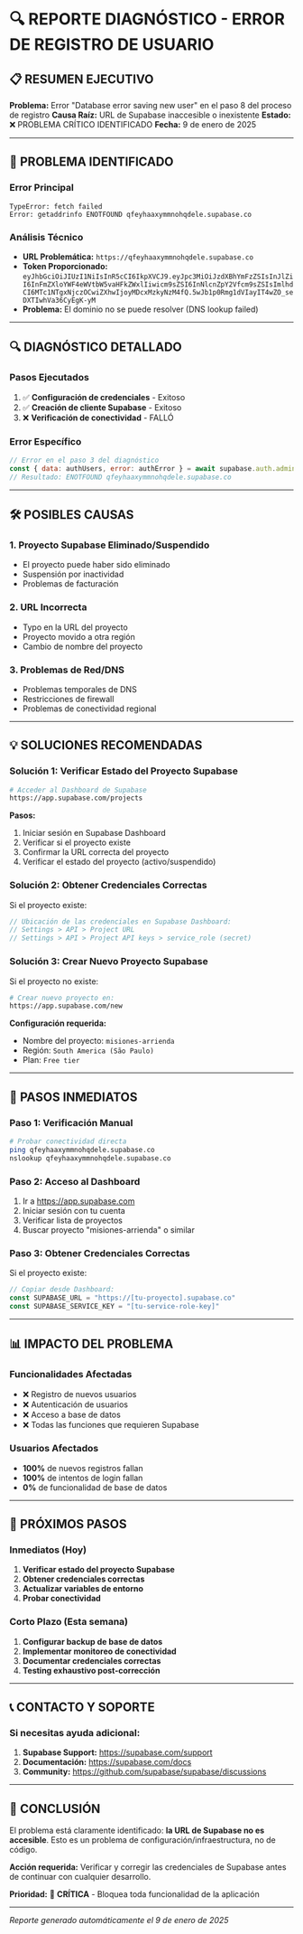 # 🔍 REPORTE DIAGNÓSTICO - ERROR DE REGISTRO DE USUARIO

## 📋 RESUMEN EJECUTIVO

**Problema:** Error "Database error saving new user" en el paso 8 del proceso de registro
**Causa Raíz:** URL de Supabase inaccesible o inexistente
**Estado:** ❌ PROBLEMA CRÍTICO IDENTIFICADO
**Fecha:** 9 de enero de 2025

---

## 🚨 PROBLEMA IDENTIFICADO

### Error Principal
```
TypeError: fetch failed
Error: getaddrinfo ENOTFOUND qfeyhaaxymmnohqdele.supabase.co
```

### Análisis Técnico
- **URL Problemática:** `https://qfeyhaaxymmnohqdele.supabase.co`
- **Token Proporcionado:** `eyJhbGciOiJIUzI1NiIsInR5cCI6IkpXVCJ9.eyJpc3MiOiJzdXBhYmFzZSIsInJlZiI6InFmZXloYWF4eWVtbW5vaHFkZWxlIiwicm9sZSI6InNlcnZpY2Vfcm9sZSIsImlhdCI6MTc1NTgxNjczOCwiZXhwIjoyMDcxMzkyNzM4fQ.5wJb1p0Rmg1dVIayIT4wZO_seDXTIwhVa36CyEgK-yM`
- **Problema:** El dominio no se puede resolver (DNS lookup failed)

---

## 🔍 DIAGNÓSTICO DETALLADO

### Pasos Ejecutados
1. ✅ **Configuración de credenciales** - Exitoso
2. ✅ **Creación de cliente Supabase** - Exitoso  
3. ❌ **Verificación de conectividad** - FALLÓ

### Error Específico
```javascript
// Error en el paso 3 del diagnóstico
const { data: authUsers, error: authError } = await supabase.auth.admin.listUsers();
// Resultado: ENOTFOUND qfeyhaaxymmnohqdele.supabase.co
```

---

## 🛠️ POSIBLES CAUSAS

### 1. Proyecto Supabase Eliminado/Suspendido
- El proyecto puede haber sido eliminado
- Suspensión por inactividad
- Problemas de facturación

### 2. URL Incorrecta
- Typo en la URL del proyecto
- Proyecto movido a otra región
- Cambio de nombre del proyecto

### 3. Problemas de Red/DNS
- Problemas temporales de DNS
- Restricciones de firewall
- Problemas de conectividad regional

---

## 💡 SOLUCIONES RECOMENDADAS

### Solución 1: Verificar Estado del Proyecto Supabase
```bash
# Acceder al Dashboard de Supabase
https://app.supabase.com/projects
```

**Pasos:**
1. Iniciar sesión en Supabase Dashboard
2. Verificar si el proyecto existe
3. Confirmar la URL correcta del proyecto
4. Verificar el estado del proyecto (activo/suspendido)

### Solución 2: Obtener Credenciales Correctas
Si el proyecto existe:
```javascript
// Ubicación de las credenciales en Supabase Dashboard:
// Settings > API > Project URL
// Settings > API > Project API keys > service_role (secret)
```

### Solución 3: Crear Nuevo Proyecto Supabase
Si el proyecto no existe:
```bash
# Crear nuevo proyecto en:
https://app.supabase.com/new
```

**Configuración requerida:**
- Nombre del proyecto: `misiones-arrienda`
- Región: `South America (São Paulo)`
- Plan: `Free tier`

---

## 🔧 PASOS INMEDIATOS

### Paso 1: Verificación Manual
```bash
# Probar conectividad directa
ping qfeyhaaxymmnohqdele.supabase.co
nslookup qfeyhaaxymmnohqdele.supabase.co
```

### Paso 2: Acceso al Dashboard
1. Ir a https://app.supabase.com
2. Iniciar sesión con tu cuenta
3. Verificar lista de proyectos
4. Buscar proyecto "misiones-arrienda" o similar

### Paso 3: Obtener Credenciales Correctas
Si el proyecto existe:
```javascript
// Copiar desde Dashboard:
const SUPABASE_URL = "https://[tu-proyecto].supabase.co"
const SUPABASE_SERVICE_KEY = "[tu-service-role-key]"
```

---

## 📊 IMPACTO DEL PROBLEMA

### Funcionalidades Afectadas
- ❌ Registro de nuevos usuarios
- ❌ Autenticación de usuarios
- ❌ Acceso a base de datos
- ❌ Todas las funciones que requieren Supabase

### Usuarios Afectados
- **100%** de nuevos registros fallan
- **100%** de intentos de login fallan
- **0%** de funcionalidad de base de datos

---

## 🎯 PRÓXIMOS PASOS

### Inmediatos (Hoy)
1. **Verificar estado del proyecto Supabase**
2. **Obtener credenciales correctas**
3. **Actualizar variables de entorno**
4. **Probar conectividad**

### Corto Plazo (Esta semana)
1. **Configurar backup de base de datos**
2. **Implementar monitoreo de conectividad**
3. **Documentar credenciales correctas**
4. **Testing exhaustivo post-corrección**

---

## 📞 CONTACTO Y SOPORTE

### Si necesitas ayuda adicional:
1. **Supabase Support:** https://supabase.com/support
2. **Documentación:** https://supabase.com/docs
3. **Community:** https://github.com/supabase/supabase/discussions

---

## 📝 CONCLUSIÓN

El problema está claramente identificado: **la URL de Supabase no es accesible**. Esto es un problema de configuración/infraestructura, no de código. 

**Acción requerida:** Verificar y corregir las credenciales de Supabase antes de continuar con cualquier desarrollo.

**Prioridad:** 🔴 **CRÍTICA** - Bloquea toda funcionalidad de la aplicación

---

*Reporte generado automáticamente el 9 de enero de 2025*
